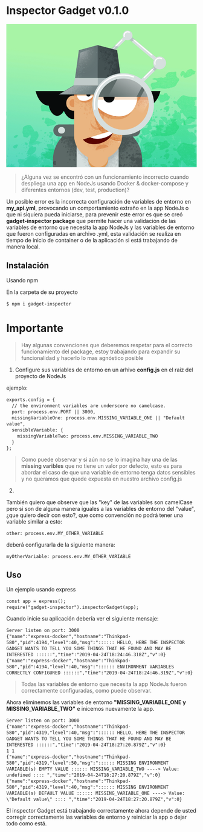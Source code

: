# Inspector Gadget v0.1.0

![ProjectFolder](/gadget.jpg)

> ¿Alguna vez se encontró con un funcionamiento incorrecto cuando despliega una app en NodeJs usando Docker & docker-compose y diferentes entornos (dev, test, production)?

Un posible error es la incorrecta configuración de variables de entorno en **my_api.yml**, provocando un comportamiento extraño en la app NodeJs o que ni siquiera pueda iniciarse, para prevenir este error es que se creó **gadget-inspector package** que permite hacer una validación de las variables de entorno que necesita la app NodeJs y las variables de entorno que fueron configuradas en archivo .yml, esta validación se realiza en tiempo de inicio de container o de la aplicación si está trabajando de manera local.

## Instalación

Usando npm

En la carpeta de su proyecto

```sh
$ npm i gadget-inspector
```

# Importante

> Hay algunas convenciones que deberemos respetar para el correcto funcionamiento del package, estoy trabajando para expandir su funcionalidad y hacerlo lo mas agnóstico posible

1. Configure sus variables de entorno en un arhivo **config.js** en el raiz del proyecto de NodeJs

ejemplo:

```
exports.config = {
  // the environment variables are underscore no camelcase.
  port: process.env.PORT || 3000,
  missingVariableOne: process.env.MISSING_VARIABLE_ONE || "Default value",
  sensibleVariable: {
    missingVariableTwo: process.env.MISSING_VARIABLE_TWO
  }
};
```

> Como puede observar y si aún no se lo imagina hay una de las **missing varibles** que no tiene un valor por defecto, esto es para abordar el caso de que una variable de entorno tenga datos sensibles y no queramos que quede expuesta en nuestro archivo config.js

2.

También quiero que observe que las "key" de las variables son camelCase pero si son de alguna manera iguales a las variables de entorno del "value", ¿que quiero decir con esto?, que como convención no podrá tener una variable similar a esto:

```
other: process.env.MY_OTHER_VARIABLE
```

deberá configurarla de la siguiente manera:

```
myOtherVariable: process.env.MY_OTHER_VARIABLE
```

## Uso

Un ejemplo usando express

```
const app = express();
require("gadget-inspector").inspectorGadget(app);
```

Cuando inicie su aplicación debería ver el siguiente mensaje:

```
Server listen on port: 3000
{"name":"express-docker","hostname":"Thinkpad-580","pid":4194,"level":40,"msg":":::::: HELLO, HERE THE INSPECTOR GADGET WANTS TO TELL YOU SOME THINGS THAT HE FOUND AND MAY BE INTERESTED ::::::","time":"2019-04-24T18:24:46.318Z","v":0}
{"name":"express-docker","hostname":"Thinkpad-580","pid":4194,"level":40,"msg":":::::: ENVIRONMENT VARIABLES CORRECTLY CONFIGURED ::::::","time":"2019-04-24T18:24:46.319Z","v":0}
```

> Todas las variables de entorno que necesita la app NodeJs fueron correctamente configuradas, como puede observar.

Ahora eliminemos las variables de entorno **"MISSING_VARIABLE_ONE y MISSING_VARIABLE_TWO"** e inicemos nuevamente la app.

```
Server listen on port: 3000
{"name":"express-docker","hostname":"Thinkpad-580","pid":4319,"level":40,"msg":":::::: HELLO, HERE THE INSPECTOR GADGET WANTS TO TELL YOU SOME THINGS THAT HE FOUND AND MAY BE INTERESTED ::::::","time":"2019-04-24T18:27:20.879Z","v":0}
1 1
{"name":"express-docker","hostname":"Thinkpad-580","pid":4319,"level":50,"msg":":::::: MISSING ENVIRONMENT VARIABLE(s) EMPTY VALUE :::::: MISSING_VARIABLE_TWO ----> Value: undefined :::: ","time":"2019-04-24T18:27:20.879Z","v":0}
{"name":"express-docker","hostname":"Thinkpad-580","pid":4319,"level":40,"msg":":::::: MISSING ENVIRONMENT VARIABLE(s) DEFAULT VALUE :::::: MISSING_VARIABLE_ONE ----> Value:  \"Default value\" :::: ","time":"2019-04-24T18:27:20.879Z","v":0}
```

El inspector Gadget está trabajando correctamente ahora depende de usted corregir correctamente las variables de entorno y reiniciar la app o dejar todo como está.
